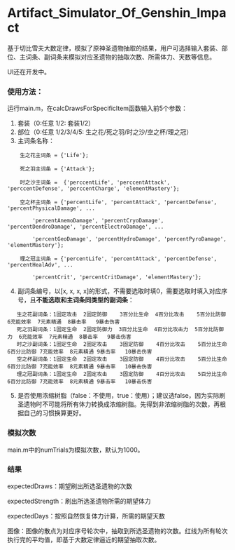 # Artifact_Simulator_Of_Genshin_Impact
基于切比雪夫大数定律，模拟了原神圣遗物抽取的结果，用户可选择输入套装、部位、主词条、副词条来模拟对应圣遗物的抽取次数、所需体力、天数等信息。

UI还在开发中。

### 使用方法：

运行main.m，在calcDrawsForSpecificItem函数输入前5个参数：

1. 套装（0:任意  1/2: 套装1/2）
2. 部位（0:任意  1/2/3/4/5: 生之花/死之羽/时之沙/空之杯/理之冠）
3. 主词条名称：
```
    生之花主词条 = {'Life'};
   
    死之羽主词条 = {'Attack'};
   
    时之沙主词条 =  {'perccentLife', 'perccentAttack', 'perccentDefense', 'perccentCharge', 'elementMastery'};
   
    空之杯主词条 = {'percentLife', 'percentAttack', 'percentDefense', 'percentPhysicalDamage', ...
   
        'percentAnemoDamage', 'percentCryoDamage', 'percentDendroDamage', 'percentElectroDamage', ...
   
        'percentGeoDamage', 'percentHydroDamage', 'percentPyroDamage', 'elementMastery'};
   
    理之冠主词条 = {'percentLife', 'percentAttack', 'percentDefense', 'percentHealAdv', ...
   
        'percentCrit', 'percentCritDamage', 'elementMastery'};
```
4. 副词条编号，以[x, x, x, x]的形式，不需要选取时填0，需要选取时填入对应序号，且**不能选取和主词条同类型的副词条**：
```
   生之花副词条：1固定攻击  2固定防御    3百分比生命  4百分比攻击    5百分比防御   6充能效率  7元素精通  8暴击率   9暴击伤害
   死之羽副词条：1固定生命  2固定防御力  3百分比生命  4百分比攻击力  5百分比防御力  6充能效率  7元素精通  8暴击率   9暴击伤害
   时之沙副词条：1固定生命  2固定攻击    3固定防御    4百分比攻击    5百分比生命   6百分比防御 7充能效率  8元素精通 9暴击率   10暴击伤害
   空之杯副词条：1固定生命  2固定攻击    3固定防御    4百分比攻击    5百分比生命   6百分比防御 7充能效率  8元素精通 9暴击率   10暴击伤害
   理之冠副词条：1固定生命  2固定攻击    3固定防御    4百分比攻击    5百分比生命   6百分比防御 7充能效率  8元素精通 9暴击率   10暴击伤害
```
5. 是否使用浓缩树脂（false：不使用，true：使用）；建议选false，因为实际刷圣遗物时不可能将所有体力转换成浓缩树脂。先得到非浓缩树脂的次数，再根据自己的习惯换算更好。

### 模拟次数
main.m中的numTrials为模拟次数，默认为1000。

### 结果
expectedDraws：期望刷出所选圣遗物的次数

expectedStrength：刷出所选圣遗物所需的期望体力

expectedDays：按照自然恢复体力计算，所需的期望天数

图像：图像的散点为对应序号轮次中，抽取到所选圣遗物的次数。红线为所有轮次执行完的平均值，即基于大数定律逼近的期望抽取次数。


